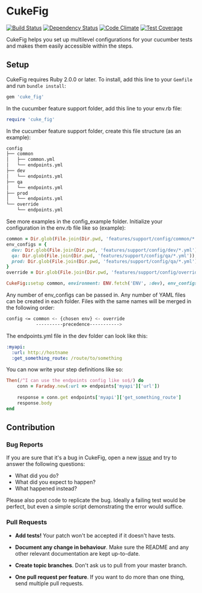 # CukeFig

[![Build Status](https://travis-ci.org/tekn0ir/cuke_fig.svg?branch=master)](https://travis-ci.org/tekn0ir/cuke_fig)
[![Dependency Status](https://gemnasium.com/tekn0ir/cuke_fig.png)](https://gemnasium.com/tekn0ir/cuke_fig)
[![Code Climate](https://codeclimate.com/github/tekn0ir/cuke_fig/badges/gpa.svg)](https://codeclimate.com/github/tekn0ir/cuke_fig)
[![Test Coverage](https://codeclimate.com/github/tekn0ir/cuke_fig/badges/coverage.svg)](https://codeclimate.com/github/tekn0ir/cuke_fig/coverage)

CukeFig helps you set up multilevel configurations for your cucumber tests and makes
them easily accessible within the steps.

## Setup

CukeFig requires Ruby 2.0.0 or later. To install, add this line to your
`Gemfile` and run `bundle install`:

```ruby
gem 'cuke_fig'
```

In the cucumber feature support folder, add this line to your env.rb file:

```ruby
require 'cuke_fig'
```

In the cucumber feature support folder, create this file structure (as an example):

```bash
config
├── common
│   ├── common.yml
│   └── endpoints.yml
├── dev
│   └── endpoints.yml
├── qa
│   └── endpoints.yml
├── prod
│   └── endpoints.yml
└── override
    └── endpoints.yml
```

See more examples in the config_example folder. Initialize your configuration in the env.rb file like so (example):

```ruby
common = Dir.glob(File.join(Dir.pwd, 'features/support/config/common/*.yml'))
env_configs = {
  dev: Dir.glob(File.join(Dir.pwd, 'features/support/config/dev/*.yml')),
  qa: Dir.glob(File.join(Dir.pwd, 'features/support/config/qa/*.yml')),
  prod: Dir.glob(File.join(Dir.pwd, 'features/support/config/qa/*.yml'))
}
override = Dir.glob(File.join(Dir.pwd, 'features/support/config/override/*.yml'))

CukeFig::setup common, environment: ENV.fetch('ENV', :dev), env_configs: env_configs, override: override
```

Any number of env_configs can be passed in. Any number of YAML files can be created in each folder. 
Files with the same names will be merged in the following order:

```bash
config <= common <- {chosen env} <- override
           ----------precedence----------->
```

The endpoints.yml file in the dev folder can look like this:

```yaml
:myapi:
  :url: http://hostname
  :get_something_route: /route/to/something
```

You can now write your step definitions like so:

```ruby
Then(/^I can use the endpoints config like so$/) do
    conn = Faraday.new(:url => endpoints['myapi']['url'])
    
    response = conn.get endpoints['myapi']['get_something_route']
    response.body
end
```

## Contribution

### Bug Reports

If you are sure that it's a bug in CukeFig, open a new [issue] and try to
answer the following questions:

- What did you do?
- What did you expect to happen?
- What happened instead?

Please also post code to replicate the bug. Ideally a failing test would be
perfect, but even a simple script demonstrating the error would suffice.

### Pull Requests

- **Add tests!** Your patch won't be accepted if it doesn't have tests.

- **Document any change in behaviour**. Make sure the README and any other
  relevant documentation are kept up-to-date.

- **Create topic branches**. Don't ask us to pull from your master branch.

- **One pull request per feature**. If you want to do more than one thing, send
  multiple pull requests.

[issue]: https://github.com/tekn0ir/cuke_fig/issues

